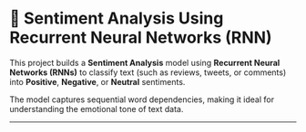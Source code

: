 # 💬 Sentiment Analysis Using Recurrent Neural Networks (RNN)

This project builds a **Sentiment Analysis** model using **Recurrent Neural Networks (RNNs)** to classify text (such as reviews, tweets, or comments) into **Positive**, **Negative**, or **Neutral** sentiments.  

The model captures sequential word dependencies, making it ideal for understanding the emotional tone of text data.

---
